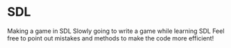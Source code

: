 # SDL
Making a game in SDL
Slowly going to write a game while learning SDL
Feel free to point out mistakes and methods to make the code more efficient!
